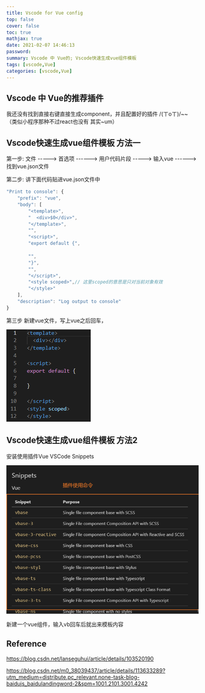 ```yaml
---
title: Vscode for Vue config
top: false
cover: false
toc: true
mathjax: true
date: 2021-02-07 14:46:13
password:
summary: Vscode 中 Vue的; Vscode快速生成vue组件模板
tags: [vscode,Vue] 
categories: [vscode,Vue]
---
```


## Vscode 中 Vue的推荐插件

 我还没有找到直接右键直接生成component，并且配置好的插件 /(ㄒoㄒ)/~~ （类似小程序那种不过react也没有 其实~um）



## Vscode快速生成vue组件模板 方法一

第一步: 文件 ----->  首选项  ------>  用户代码片段  -----> 输入vue ------>找到vue.json文件

第二步: 讲下面代码贴进vue.json文件中

```js
"Print to console": {
	"prefix": "vue",
	"body": [
		"<template>",
		"  <div>$0</div>",
		"</template>",
		"",
		"<script>",
		"export default {",
			
		"",
		"}",
		"",
		"</script>",
		"<style scoped>",// 这里scoped的意思是只对当前对象有效
		"</style>"
	],
	"description": "Log output to console"
}
```

第三步 新建vue文件，写上vue之后回车，

![](Vscode-for-Vue-config/image-20210207145012865.png)

## Vscode快速生成vue组件模板 方法2

 安装使用插件Vue VSCode Snippets

![](Vscode-for-Vue-config/image-20210207145357142.png)

新建一个vue组件，输入vb回车后就出来模板内容 

## Reference

https://blog.csdn.net/lanseguhui/article/details/103520190

https://blog.csdn.net/m0_38039437/article/details/113633289?utm_medium=distribute.pc_relevant.none-task-blog-baidujs_baidulandingword-2&spm=1001.2101.3001.4242